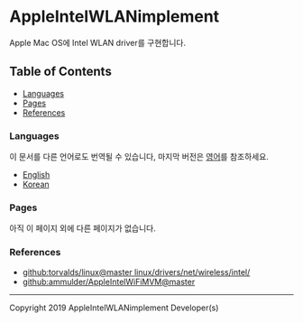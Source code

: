 # AppleIntelWLANimplement

Apple Mac OS에 Intel WLAN driver를 구현합니다.

## Table of Contents

- [Languages](#languages)
- [Pages](#pages)
- [References](#references)

### Languages

이 문서를 다른 언어로도 번역될 수 있습니다, 마지막 버전은 [영어][languages-english]를 참조하세요.

- [English][languages-english]
- [Korean][languages-korean]

### Pages

아직 이 페이지 외에 다른 페이지가 없습니다.

### References

- [github:torvalds/linux@master linux/drivers/net/wireless/intel/](https://github.com/torvalds/linux/tree/master/drivers/net/wireless/intel)
- [github:ammulder/AppleIntelWiFiMVM@master](https://github.com/ammulder/AppleIntelWiFiMVM)

----

Copyright 2019 AppleIntelWLANimplement Developer(s)

<!-- Write links below -->

<!--
Languages
-->

[languages-english]: /docs/en
[languages-korean]: /docs/ko

<!--
Pages
-->

[pages-scratches]: [/docs/ko/Scratches.md]

<!--
Others
-->
